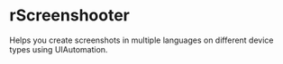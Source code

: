 rScreenshooter
==============

Helps you create screenshots in multiple languages on different device types using UIAutomation.
